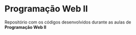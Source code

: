 # Programação Web II

Repositório com os códigos desenvolvidos durante as aulas de **Programação Web II** 